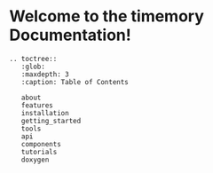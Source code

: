 # Welcome to the timemory Documentation!

```eval_rst
.. toctree::
   :glob:
   :maxdepth: 3
   :caption: Table of Contents

   about
   features
   installation
   getting_started
   tools
   api
   components
   tutorials
   doxygen
```
